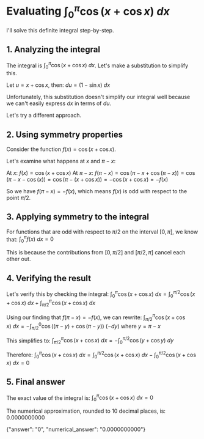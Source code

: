# Evaluating $\int_0^\pi\cos(x+\cos x)\:dx$

I'll solve this definite integral step-by-step.

## 1. Analyzing the integral

The integral is $\int_0^\pi\cos(x+\cos x)\:dx$. Let's make a substitution to simplify this.

Let $u = x + \cos x$, then:
$du = (1 - \sin x)\:dx$

Unfortunately, this substitution doesn't simplify our integral well because we can't easily express $dx$ in terms of $du$.

Let's try a different approach.

## 2. Using symmetry properties

Consider the function $f(x) = \cos(x+\cos x)$.

Let's examine what happens at $x$ and $\pi-x$:

At $x$: $f(x) = \cos(x+\cos x)$
At $\pi-x$: $f(\pi-x) = \cos(\pi-x+\cos(\pi-x)) = \cos(\pi-x-\cos(x)) = \cos(\pi-(x+\cos x)) = -\cos(x+\cos x) = -f(x)$

So we have $f(\pi-x) = -f(x)$, which means $f(x)$ is odd with respect to the point $\pi/2$.

## 3. Applying symmetry to the integral

For functions that are odd with respect to $\pi/2$ on the interval $[0,\pi]$, we know that:
$\int_0^\pi f(x)\:dx = 0$

This is because the contributions from $[0,\pi/2]$ and $[\pi/2,\pi]$ cancel each other out.

## 4. Verifying the result

Let's verify this by checking the integral:
$\int_0^\pi\cos(x+\cos x)\:dx = \int_0^{\pi/2}\cos(x+\cos x)\:dx + \int_{\pi/2}^{\pi}\cos(x+\cos x)\:dx$

Using our finding that $f(\pi-x) = -f(x)$, we can rewrite:
$\int_{\pi/2}^{\pi}\cos(x+\cos x)\:dx = -\int_{\pi/2}^{0}\cos((\pi-y)+\cos(\pi-y))\:(-dy)$
where $y = \pi-x$

This simplifies to:
$\int_{\pi/2}^{\pi}\cos(x+\cos x)\:dx = -\int_{0}^{\pi/2}\cos(y+\cos y)\:dy$

Therefore:
$\int_0^\pi\cos(x+\cos x)\:dx = \int_0^{\pi/2}\cos(x+\cos x)\:dx - \int_{0}^{\pi/2}\cos(x+\cos x)\:dx = 0$

## 5. Final answer

The exact value of the integral is:
$\int_0^\pi\cos(x+\cos x)\:dx = 0$

The numerical approximation, rounded to 10 decimal places, is:
$0.0000000000$

{"answer": "0", "numerical_answer": "0.0000000000"}